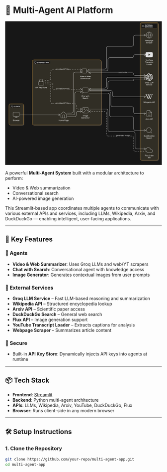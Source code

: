 # 🤖 Multi-Agent AI Platform

![System Architecture](art.png)

A powerful **Multi-Agent System** built with a modular architecture to perform:
- Video & Web summarization
- Conversational search
- AI-powered image generation

This Streamlit-based app coordinates multiple agents to communicate with various external APIs and services, including LLMs, Wikipedia, Arxiv, and DuckDuckGo — enabling intelligent, user-facing applications.

---

## 🚀 Key Features

### 🧠 Agents
- **Video & Web Summarizer**: Uses Groq LLMs and web/YT scrapers
- **Chat with Search**: Conversational agent with knowledge access
- **Image Generator**: Generates contextual images from user prompts

### 🔌 External Services
- **Groq LLM Service** – Fast LLM-based reasoning and summarization
- **Wikipedia API** – Structured encyclopedia lookup
- **Arxiv API** – Scientific paper access
- **DuckDuckGo Search** – General web search
- **Flux API** – Image generation support
- **YouTube Transcript Loader** – Extracts captions for analysis
- **Webpage Scraper** – Summarizes article content

### 🔐 Secure
- Built-in **API Key Store**: Dynamically injects API keys into agents at runtime

---

## 📦 Tech Stack

- **Frontend**: [Streamlit](https://multiagentio.streamlit.app/)
- **Backend**: Python multi-agent architecture
- **APIs**: LLMs, Wikipedia, Arxiv, YouTube, DuckDuckGo, Flux
- **Browser**: Runs client-side in any modern browser

---

## 🛠️ Setup Instructions

### 1. Clone the Repository

```bash
git clone https://github.com/your-repo/multi-agent-app.git
cd multi-agent-app
